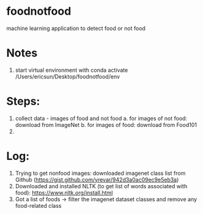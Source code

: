 # foodnotfood
machine learning application to detect food or not food

# Notes 
1. start virtual environment with conda activate /Users/ericsun/Desktop/foodnotfood/env

# Steps:
1. collect data - images of food and not food
    a. for images of not food: download from ImageNet
    b. for images of food: download from Food101
2. 

# Log:
1. Trying to get nonfood images: downloaded imagenet class list from Github (https://gist.github.com/yrevar/942d3a0ac09ec9e5eb3a)
2. Downloaded and installed NLTK (to get list of words associated with food): https://www.nltk.org/install.html
3. Got a list of foods -> filter the imagenet dataset classes and remove any food-related class

